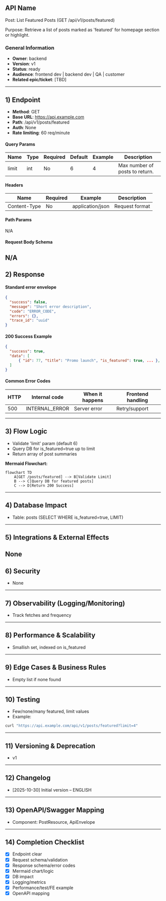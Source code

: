 ## API Name
Post: List Featured Posts (GET /api/v1/posts/featured)

Purpose: Retrieve a list of posts marked as 'featured' for homepage section or highlight.

### General Information
- **Owner**: backend
- **Version**: v1
- **Status**: ready
- **Audience**: frontend dev | backend dev | QA | customer
- **Related epic/ticket**: [TBD]
---
## 1) Endpoint
- **Method**: GET
- **Base URL**: https://api.example.com
- **Path**: /api/v1/posts/featured
- **Auth**: None
- **Rate limiting**: 60 req/minute

#### Query Params
| Name  | Type | Required | Default | Example | Description                |
|-------|------|----------|---------|---------|----------------------------|
| limit | int  | No       | 6       | 4       | Max number of posts to return. |

#### Headers
| Name         | Required | Example            | Description        |
|--------------|----------|--------------------|--------------------|
| Content-Type | No       | application/json   | Request format     |

#### Path Params
N/A
#### Request Body Schema
N/A
---
## 2) Response
#### Standard error envelope
```json
{
  "success": false,
  "message": "Short error description",
  "code": "ERROR_CODE",
  "errors": {},
  "trace_id": "uuid"
}
```
#### 200 Success Example
```json
{
  "success": true,
  "data": [
      { "id": 77, "title": "Promo launch", "is_featured": true, ... }, ...
  ]
}
```
#### Common Error Codes
| HTTP | Internal code    | When it happens         | Frontend handling |
|------|------------------|-------------------------|-------------------|
| 500  | INTERNAL_ERROR   | Server error            | Retry/support     |
---
## 3) Flow Logic
- Validate 'limit' param (default 6)
- Query DB for is_featured=true up to limit
- Return array of post summaries

**Mermaid Flowchart:**
```mermaid
flowchart TD
    A[GET /posts/featured] --> B[Validate Limit]
    B --> C[Query DB for featured posts]
    C --> D[Return 200 Success]
```
---
## 4) Database Impact
- Table: posts (SELECT WHERE is_featured=true, LIMIT)
---
## 5) Integrations & External Effects
None
---
## 6) Security
- None
---
## 7) Observability (Logging/Monitoring)
- Track fetches and frequency
---
## 8) Performance & Scalability
- Smallish set, indexed on is_featured
---
## 9) Edge Cases & Business Rules
- Empty list if none found
---
## 10) Testing
- Few/none/many featured, limit values
- Example:
```bash
curl "https://api.example.com/api/v1/posts/featured?limit=4"
```
---
## 11) Versioning & Deprecation
- v1
---
## 12) Changelog
- [2025-10-30] Initial version – ENGLISH
---
## 13) OpenAPI/Swagger Mapping
- Component: PostResource, ApiEnvelope
---
## 14) Completion Checklist
- [x] Endpoint clear
- [x] Request schema/validation
- [x] Response schema/error codes
- [x] Mermaid chart/logic
- [x] DB impact
- [x] Logging/metrics
- [x] Performance/test/FE example
- [x] OpenAPI mapping
